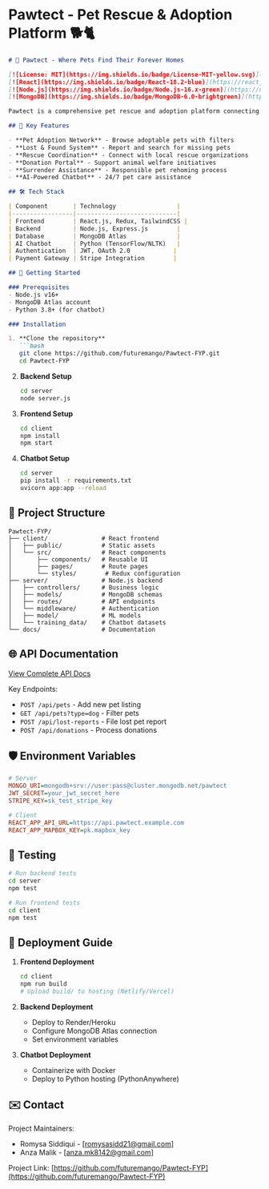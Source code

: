 # Pawtect - Pet Rescue & Adoption Platform 🐕🐈

```markdown
# 🐾 Pawtect - Where Pets Find Their Forever Homes

[![License: MIT](https://img.shields.io/badge/License-MIT-yellow.svg)](https://opensource.org/licenses/MIT)
[![React](https://img.shields.io/badge/React-18.2-blue)](https://reactjs.org/)
[![Node.js](https://img.shields.io/badge/Node.js-16.x-green)](https://nodejs.org/)
[![MongoDB](https://img.shields.io/badge/MongoDB-6.0-brightgreen)](https://www.mongodb.com/)

Pawtect is a comprehensive pet rescue and adoption platform connecting loving homes with pets in need. Our mission is to reduce stray animal populations through adoption, rescue coordination, and community support.

## 🌟 Key Features

- **Pet Adoption Network** - Browse adoptable pets with filters
- **Lost & Found System** - Report and search for missing pets
- **Rescue Coordination** - Connect with local rescue organizations
- **Donation Portal** - Support animal welfare initiatives
- **Surrender Assistance** - Responsible pet rehoming process
- **AI-Powered Chatbot** - 24/7 pet care assistance

## 🛠️ Tech Stack

| Component       | Technology                 |
|-----------------|----------------------------|
| Frontend        | React.js, Redux, TailwindCSS |
| Backend         | Node.js, Express.js        |
| Database        | MongoDB Atlas              |
| AI Chatbot      | Python (TensorFlow/NLTK)   |
| Authentication  | JWT, OAuth 2.0            |
| Payment Gateway | Stripe Integration        |

## 🚀 Getting Started

### Prerequisites
- Node.js v16+
- MongoDB Atlas account
- Python 3.8+ (for chatbot)

### Installation

1. **Clone the repository**
   ```bash
   git clone https://github.com/futuremango/Pawtect-FYP.git
   cd Pawtect-FYP
   ```

2. **Backend Setup**
   ```bash
   cd server
   node server.js
   ```

3. **Frontend Setup**
   ```bash
   cd client
   npm install
   npm start
   ```

4. **Chatbot Setup**
   ```bash
   cd server
   pip install -r requirements.txt
   uvicorn app:app --reload
   ```

## 📂 Project Structure

```
Pawtect-FYP/
├── client/               # React frontend
│   ├── public/           # Static assets
│   └── src/              # React components
│       ├── components/   # Reusable UI
│       ├── pages/        # Route pages
│       └── styles/        # Redux configuration
├── server/               # Node.js backend
│   ├── controllers/      # Business logic
│   ├── models/           # MongoDB schemas
│   ├── routes/           # API endpoints
│   └── middleware/       # Authentication
│   ├── model/            # ML models
│   └── training_data/    # Chatbot datasets
└── docs/                 # Documentation
```

## 🌐 API Documentation

[View Complete API Docs](https://pawtect-api-docs.example.com)

Key Endpoints:
- `POST /api/pets` - Add new pet listing
- `GET /api/pets?type=dog` - Filter pets
- `POST /api/lost-reports` - File lost pet report
- `POST /api/donations` - Process donations


## 🛡️ Environment Variables

```ini
# Server
MONGO_URI=mongodb+srv://user:pass@cluster.mongodb.net/pawtect
JWT_SECRET=your_jwt_secret_here
STRIPE_KEY=sk_test_stripe_key

# Client
REACT_APP_API_URL=https://api.pawtect.example.com
REACT_APP_MAPBOX_KEY=pk.mapbox_key
```

## 🚧 Testing

```bash
# Run backend tests
cd server
npm test

# Run frontend tests
cd client
npm test
```

## 🚀 Deployment Guide

1. **Frontend Deployment**
   ```bash
   cd client
   npm run build
   # Upload build/ to hosting (Netlify/Vercel)
   ```

2. **Backend Deployment**
   - Deploy to Render/Heroku
   - Configure MongoDB Atlas connection
   - Set environment variables

3. **Chatbot Deployment**
   - Containerize with Docker
   - Deploy to Python hosting (PythonAnywhere)




## ✉️ Contact

Project Maintainers:
- Romysa Siddiqui - [romysasidd21@gmail.com]
- Anza Malik - [anza.mk8142@gmail.com]

Project Link: [https://github.com/futuremango/Pawtect-FYP](https://github.com/futuremango/Pawtect-FYP)
```

